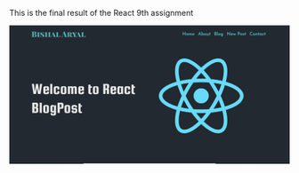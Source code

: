 This is the final result of the React 9th assignment

![screenshot React task9](/9_task/public/React-task-9.png)
